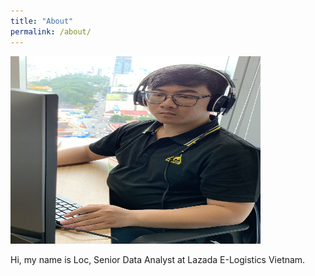 ```yaml
---
title: "About"
permalink: /about/
---
```


<img src="/images/about.jpg" alt="Me" title="Me" width="400" height="300" rotate="90"/>

Hi, my name is Loc, Senior Data Analyst at Lazada E-Logistics Vietnam. 

